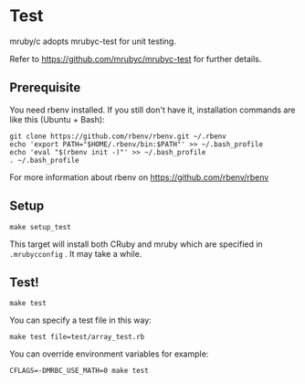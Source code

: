 # Test

mruby/c adopts mrubyc-test for unit testing.

Refer to https://github.com/mrubyc/mrubyc-test for further details.

## Prerequisite

You need rbenv installed.
If you still don't have it, installation commands are like this (Ubuntu + Bash):

```
git clone https://github.com/rbenv/rbenv.git ~/.rbenv
echo 'export PATH="$HOME/.rbenv/bin:$PATH"' >> ~/.bash_profile
echo 'eval "$(rbenv init -)"' >> ~/.bash_profile
. ~/.bash_profile
```

For more information about rbenv on https://github.com/rbenv/rbenv

## Setup

```
make setup_test
```

This target will install both CRuby and mruby which are specified in `.mrubycconfig` .
It may take a while.

## Test!

```
make test
```

You can specify a test file in this way:
```
make test file=test/array_test.rb
```

You can override environment variables for example:
```
CFLAGS=-DMRBC_USE_MATH=0 make test
```
